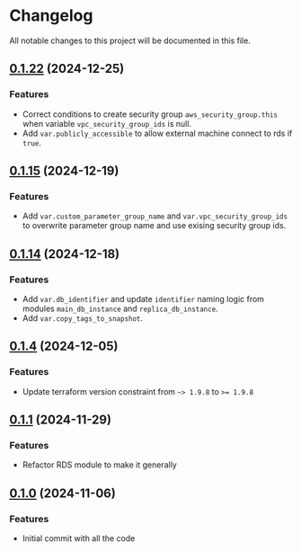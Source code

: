 # Changelog

All notable changes to this project will be documented in this file.

## [0.1.22]() (2024-12-25)

### Features

* Correct conditions to create security group `aws_security_group.this` when variable `vpc_security_group_ids` is null.
* Add `var.publicly_accessible` to allow external machine connect to rds if `true`.

## [0.1.15]() (2024-12-19)

### Features

* Add `var.custom_parameter_group_name` and `var.vpc_security_group_ids` to overwrite parameter group name and use
  exising security group ids.

## [0.1.14]() (2024-12-18)

### Features

* Add `var.db_identifier` and update `identifier` naming logic from modules `main_db_instance` and
  `replica_db_instance`.
* Add `var.copy_tags_to_snapshot`.

## [0.1.4]() (2024-12-05)

### Features

* Update terraform version constraint from `~> 1.9.8` to `>= 1.9.8`

## [0.1.1]() (2024-11-29)

### Features

* Refactor RDS module to make it generally

## [0.1.0]() (2024-11-06)

### Features

* Initial commit with all the code

